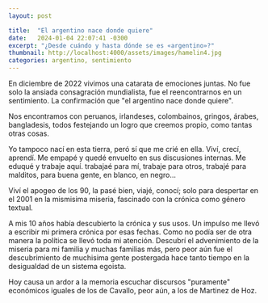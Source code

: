 ```yaml
---
layout: post

title:  "El argentino nace donde quiere"
date:   2024-01-04 22:07:41 -0300
excerpt: "¿Desde cuándo y hasta dónde se es «argentino»?"
thumbnail: http://localhost:4000/assets/images/hamelin4.jpg
categories: argentino, sentimiento
---
```


En diciembre de 2022 vivimos una catarata de emociones juntas. No fue solo la ansiada consagración mundialista, fue el reencontrarnos en un sentimiento. La confirmación que "el argentino nace donde quiere".

Nos encontramos con peruanos, irlandeses, colombainos, gringos, árabes, bangladesis, todos festejando un logro que creemos propio, como tantas otras cosas.

Yo tampoco nací en esta tierra, peró sí que me crié en ella. Viví, crecí, aprendí. Me empapé y quedé envuelto en sus discusiones internas. Me eduqué y trabaje aquí. trabajaé para mí, trabaje para otros, trabajé para malditos, para buena gente, en blanco, en negro...

Viví el apogeo de los 90, la pasé bien, viajé, conocí; solo para despertar en el 2001 en la mismisima miseria, fascinado con la crónica como género textual.

A mis 10 años había descubierto la crónica y sus usos. Un impulso me llevó a escribir mi primera crónica por esas fechas. Como no podía ser de otra manera la política se llevó toda mi atención. Descubrí el advenimiento de la miseria para mi familia y muchas familias más, pero peor aún fue el descubrimiento de muchisima gente postergada hace tanto tiempo en la desigualdad de un sistema egoista.

Hoy causa un ardor a la memoria escuchar discursos "puramente" económicos iguales de los de Cavallo, peor aún, a los de Martinez de Hoz.
